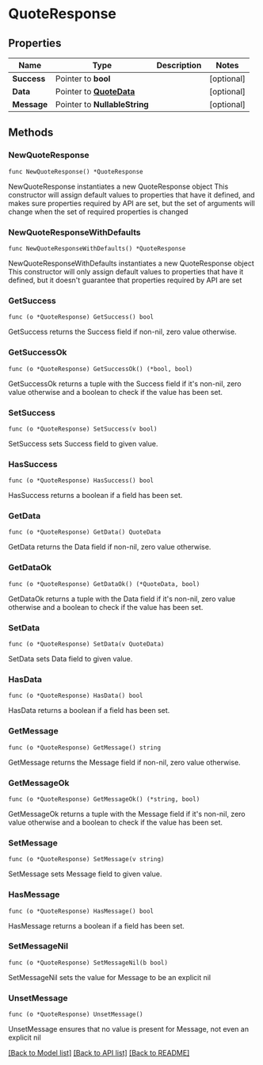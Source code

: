# QuoteResponse

## Properties

Name | Type | Description | Notes
------------ | ------------- | ------------- | -------------
**Success** | Pointer to **bool** |  | [optional] 
**Data** | Pointer to [**QuoteData**](QuoteData.md) |  | [optional] 
**Message** | Pointer to **NullableString** |  | [optional] 

## Methods

### NewQuoteResponse

`func NewQuoteResponse() *QuoteResponse`

NewQuoteResponse instantiates a new QuoteResponse object
This constructor will assign default values to properties that have it defined,
and makes sure properties required by API are set, but the set of arguments
will change when the set of required properties is changed

### NewQuoteResponseWithDefaults

`func NewQuoteResponseWithDefaults() *QuoteResponse`

NewQuoteResponseWithDefaults instantiates a new QuoteResponse object
This constructor will only assign default values to properties that have it defined,
but it doesn't guarantee that properties required by API are set

### GetSuccess

`func (o *QuoteResponse) GetSuccess() bool`

GetSuccess returns the Success field if non-nil, zero value otherwise.

### GetSuccessOk

`func (o *QuoteResponse) GetSuccessOk() (*bool, bool)`

GetSuccessOk returns a tuple with the Success field if it's non-nil, zero value otherwise
and a boolean to check if the value has been set.

### SetSuccess

`func (o *QuoteResponse) SetSuccess(v bool)`

SetSuccess sets Success field to given value.

### HasSuccess

`func (o *QuoteResponse) HasSuccess() bool`

HasSuccess returns a boolean if a field has been set.

### GetData

`func (o *QuoteResponse) GetData() QuoteData`

GetData returns the Data field if non-nil, zero value otherwise.

### GetDataOk

`func (o *QuoteResponse) GetDataOk() (*QuoteData, bool)`

GetDataOk returns a tuple with the Data field if it's non-nil, zero value otherwise
and a boolean to check if the value has been set.

### SetData

`func (o *QuoteResponse) SetData(v QuoteData)`

SetData sets Data field to given value.

### HasData

`func (o *QuoteResponse) HasData() bool`

HasData returns a boolean if a field has been set.

### GetMessage

`func (o *QuoteResponse) GetMessage() string`

GetMessage returns the Message field if non-nil, zero value otherwise.

### GetMessageOk

`func (o *QuoteResponse) GetMessageOk() (*string, bool)`

GetMessageOk returns a tuple with the Message field if it's non-nil, zero value otherwise
and a boolean to check if the value has been set.

### SetMessage

`func (o *QuoteResponse) SetMessage(v string)`

SetMessage sets Message field to given value.

### HasMessage

`func (o *QuoteResponse) HasMessage() bool`

HasMessage returns a boolean if a field has been set.

### SetMessageNil

`func (o *QuoteResponse) SetMessageNil(b bool)`

 SetMessageNil sets the value for Message to be an explicit nil

### UnsetMessage
`func (o *QuoteResponse) UnsetMessage()`

UnsetMessage ensures that no value is present for Message, not even an explicit nil

[[Back to Model list]](../README.md#documentation-for-models) [[Back to API list]](../README.md#documentation-for-api-endpoints) [[Back to README]](../README.md)


